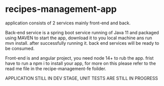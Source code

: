 # recipes-management-app

application consists of 2 services mainly front-end and back.

Back-end service is a spring boot service running of Java 11 and packaged using MAVEN
  to start the app, download it to you local machine ans run mvn install.
  after successfully running it. back end services will be ready to be consumed.
  
Front-end is and angular project, you need node 14+ to rub the app.
  frist have to run a npm i to install your app,
   for more on this please refer to the read me file in the recipe-management-fe foilder.
   
   
APPLICATION STILL IN DEV STAGE, UNIT TESTS ARE STILL IN PROGRESS
